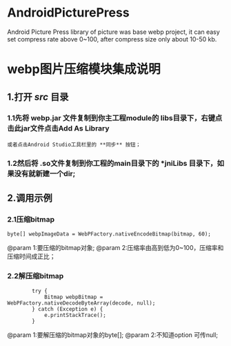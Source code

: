 
# AndroidPicturePress

Android Picture Press library of picture was base webp project, it can easy set compress rate above 0~100, after compress size only about 10-50 kb.

# webp图片压缩模块集成说明

## 1.打开 ***src*** 目录
	
### 1.1先将 **webp.jar** 文件复制到你主工程module的 **libs**目录下，右键点击此jar文件点击Add As Library
    或者点击Android Studio工具栏里的 **同步** 按钮；

### 1.2然后将 **.so**文件复制到你工程的main目录下的 ***jniLibs** 目录下，如果没有就新建一个dir;

## 2.调用示例

### 2.1压缩bitmap

```byte[] webpImageData = WebPFactory.nativeEncodeBitmap(bitmap, 60);```

@param 1:要压缩的bitmap对象;
@param 2:压缩率由高到低为0~100，压缩率和压缩时间成正比；

### 2.2解压缩bitmap

```
        try {
        	Bitmap webpBitmap = WebPFactory.nativeDecodeByteArray(decode, null);
        } catch (Exception e) {
            e.printStackTrace();
        }
```

@param 1:要解压缩的bitmap对象的byte[];
@param 2:不知道option 可传null;

